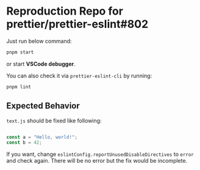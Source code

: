 # Reproduction Repo for prettier/prettier-eslint#802

Just run below command:

```sh
pnpm start
```

or start **VSCode debugger**.

You can also check it via `prettier-eslint-cli` by running:

```sh
pnpm lint
```


## Expected Behavior

`text.js` should be fixed like following:

```js

const a = "Hello, world!";
const b = 42;
```

If you want, change `eslintConfig.reportUnusedDisableDirectives` to `error` and check again.
There will be no error but the fix would be incomplete.
